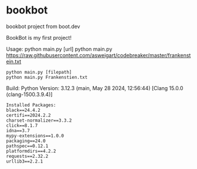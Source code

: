 # bookbot
bookbot project from boot.dev

BookBot is my first project!

Usage:
    python main.py [url]
    python main.py https://raw.githubusercontent.com/asweigart/codebreaker/master/frankenstein.txt

    python main.py [filepath]
    python main.py Frankenstien.txt

Build:
    Python Version:
    3.12.3 (main, May 28 2024, 12:56:44) [Clang 15.0.0 (clang-1500.3.9.4)]

    Installed Packages:
    black==24.4.2
    certifi==2024.2.2
    charset-normalizer==3.3.2
    click==8.1.7
    idna==3.7
    mypy-extensions==1.0.0
    packaging==24.0
    pathspec==0.12.1
    platformdirs==4.2.2
    requests==2.32.2
    urllib3==2.2.1